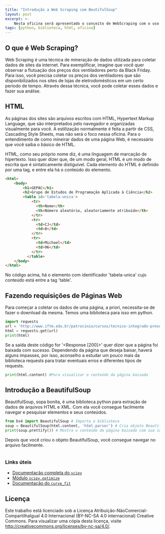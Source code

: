 ```yaml
---
title: "Introdução a Web Scraping com BeutifulSoup"
layout: post
excerpt: >-
    Nesta oficina será apresentado o conceito de WebScraping com o uso da biblioteca BeautifulSoup.
tags: [python, biblioteca, html, oficina]
---
```


## O que é Web Scraping?

Web Scraping é uma técnica de mineração de dados utilizada para coletar dados de sites da internet. Para exemplificar, imagine que você quer observar a flutuação dos preços dos ventiladores perto da Black Friday. Para isso, você precisa coletar os preços dos ventiladores que são disponibilizados nos sites de lojas de eletrodomésticos em um certo período de tempo. Através dessa técnica, você pode coletar esses dados e fazer sua análise. 

## HTML

As páginas dos sites são arquivos escritos com HTML, Hypertext Markup Language, que são interpretados pelo navegador e organizadas visualmente para você. A estilização normalmente é feita a partir de CSS, Cascading Style Sheets, mas não será o foco nessa oficina. Para o entendimento de como mineirar dados de uma página Web, é necessário que você saiba o básico de HTML.  

HTML, como seu próprio nome diz, é uma línguagem de marcação de hipertexto. Isso quer dizer que, de um modo geral, HTML é um modo de escrita que é sintaticamente distiguível. Cada elemento do HTML é definido por uma tag, e entre ela há o conteúdo do elemento.

~~~ html
<html>
    <body>
        <h1>GEPAC</h1>
        <h2>Grupo de Estudos de Programação Aplicada à Ciência</h2> 
        <table id='tabela-unica'>
            <tr>
              <th>Nome</th>
              <th>Número aleatório, aleatoriamente atribuído</th>
            </tr>
            <tr>
              <td>CJ</td>
              <td>8</td>
            </tr>
            <tr>
              <td>Michael</td>
              <td>96</td>
            </tr>
          </table>
    </body>
</html>
~~~

No código acima, há o elemento com identificador 'tabela-unica' cujo conteúdo está entre a tag 'table'.


## Fazendo requisições de Páginas Web

Para começar a coletar os dados de uma página, a priori, necessita-se de fazer o download da mesma. Temos uma biblioteca para isso em python.

~~~ python
import requests
url = 'http://www.iftm.edu.br/patrocinio/cursos/tecnico-integrado-presencial/eletronica/' #URL da pagína do IFTM - Campus Patrocínio que contém dados dos professores do curso de eletrônica
html = requests.get(url)
print(html)
~~~

Se a saída deste código for '<Response [200]>' quer dizer que a página foi baixada com sucesso. Dependendo da página que deseja baixar, haverá alguns impasses, por isso, aconselho a estudar um pouco mais da biblioteca requests para tratar eventuais erros e diferentes tipos de requests.

~~~ python
print(html.content) #Para visualizar o conteúdo da página baixada
~~~

## Introdução a BeautifulSoup

BeautifulSoup, sopa bonita, é uma biblioteca python para extração de dados de arquivos HTML e XML. Com ela você consegue facilmente navegar e pesquisar elementos e seus conteúdos. 

~~~ python
from bs4 import BeautifulSoup # Importa a biblioteca
soup = BeautifulSoup(html.content, 'html.parser') # Cria objeto BeautifulSoup 
print(soup.prettify()) # Mostra o conteúdo da página baixada com sua identação
~~~

Depois que você criou o objeto BeautifulSoup, você consegue navegar no arquivo facilmente. 


~~~ python


~~~


































### Links úteis

- [Documentação completa do `scipy`](https://docs.scipy.org/doc/scipy/reference/)
- [Módulo
  `scipy.optimize`](https://docs.scipy.org/doc/scipy/reference/tutorial/optimize.html)
- [Documentação do
  `curve_fit`](https://docs.scipy.org/doc/scipy/reference/generated/scipy.optimize.curve_fit.html#scipy.optimize.curve_fit)

## Licença

Este trabalho está licenciado sob a Licença
Atribuição-NãoComercial-CompartilhaIgual 4.0 Internacional (BY-NC-SA 4.0
internacional) Creative Commons. Para visualizar uma cópia desta licença,
visite <http://creativecommons.org/licenses/by-nc-sa/4.0/>.
